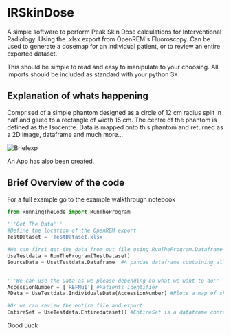 # IRSkinDose
A simple software to perform Peak Skin Dose calculations for Interventional Radiology. Using the .xlsx export from OpenREM's Fluoroscopy.
Can be used to generate a dosemap for an individual patient, or to review an entire exported dataset.

This should be simple to read and easy to manipulate to your choosing. All imports should be included as standard with your python 3+. 

## Explanation of whats happening
Comprised of a simple phantom designed as a circle of 12 cm radius split in half and glued to a rectangle of width 15 cm. 
The centre of the phantom is defined as the Isocentre. Data is mapped onto this phantom and returned as a 2D image, dataframe and much more...

![Briefexp](https://github.com/WilsoncwRCH/IRSkinDose/assets/144329591/e8827087-26f3-4cd6-a752-283e121b43af)

An App has also been created.

## Brief Overview of the code
For a full example go to the example walkthrough notebook

```python
from RunningTheCode import RunTheProgram

'''Get The Data'''
#Define the location of the OpenREM export
TestDataset = 'TestDataset.xlsx'

#We can first get the data from out file using RunTheProgram.Dataframe
UseTestdata = RunTheProgram(TestDataset)
SourceData = UsetTestdata.Dataframe  #A pandas dataframe containing all the relevant information from the .xlsx


'''We can use the Data as we please depending on what we want to do'''
AccessionNumber = ['REFNu1'] #Patients identifier
PData = UseTestdata.IndividualsData(AccessionNumber) #Plots a map of skin dose and returns object Pdata, which contains loads of information about the patient.

#Or we can review the entire file and export 
EntireSet = UseTestdata.Entiredataset() #EntireSet is a dataframe containing PSD estimates for every different accession in the .xlsx file
```
Good Luck




  
